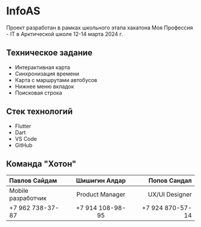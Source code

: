 # InfoAS
Проект разработан в рамках школьного этапа хакатона Моя Профессия - IT в Арктической школе 12-14 марта 2024 г.

## Техническое задание
- Интерактивная карта
- Синхронизация времени
- Карта с маршрутами автобусов
- Нижнее меню вкладок
- Поисковая строка

## Стек технологий
- Flutter
- Dart
- VS Code
- GitHub

## Команда "Хотон"
| Павлов Сайдам                                                  |                         Шишигин Алдар                          |                             Попов Сандал |
| :------------------------------------------------------------- | :------------------------------------------------------------: | ---------------------------------------: |
|  Mobile разработчик                                            |                        Product Manager                         |                           UX/UI Designer |
| +7 962 738-37-87 <br>                                          |        +7 914 108-98-95 <br>                                   | +7 924 870-57-14 <br>                    |
